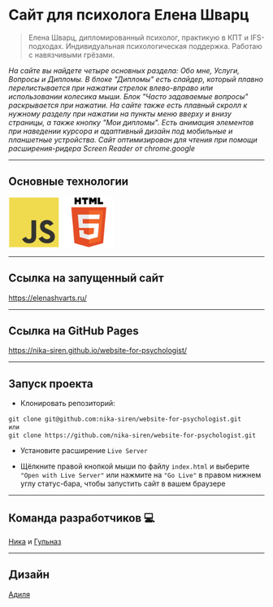 # **Сайт для психолога Елена Шварц**

>Елена Шварц, дипломированный психолог, практикую в КПТ и IFS-подходах. Индивидуальная психологическая поддержка. Работаю с навязчивыми грёзами.

*На сайте вы найдете четыре основных раздела: Обо мне, Услуги, Вопросы и Дипломы. В блоке "Дипломы" есть слайдер, который плавно перелистывается при нажатии стрелок влево-вправо или использовании колесика мыши. Блок "Часто задаваемые вопросы" раскрывается при нажатии. На сайте также есть плавный скролл к нужному разделу при нажатии на пункты меню вверху и внизу страницы, а также кнопку "Мои дипломы". Есть анимация элементов при наведении курсора и адаптивный дизайн под мобильные и планшетные устройства. Сайт оптимизирован для чтения при помощи расширения-ридера Screen Reader от chrome.google*

---

## Основные технологии

<img src="https://github.com/devicons/devicon/blob/master/icons/javascript/javascript-original.svg" title="JS" alt="JS" width="100" height="100"/>&nbsp;
<img src="https://github.com/devicons/devicon/blob/master/icons/html5/html5-original-wordmark.svg" title="HTML" alt="HTML" width="100" height="100"/>&nbsp;

---

## Ссылка на запущенный сайт

https://elenashvarts.ru/

---

## Ссылка на GitHub Pages

https://nika-siren.github.io/website-for-psychologist/

---

## Запуск проекта

- Клонировать репозиторий:

```
git clone git@github.com:nika-siren/website-for-psychologist.git
или
git clone https://github.com/nika-siren/website-for-psychologist.git
```

- Установите расширение `Live Server`

- Щёлкните правой кнопкой мыши по файлу `index.html` и выберите `"Open with Live Server"` или нажмите на `"Go Live"` в правом нижнем углу статус-бара, чтобы запустить сайт в вашем браузере

---

## Команда разработчиков :computer:
 
[Ника](https://github.com/nika-siren) и 
[Гульназ](https://github.com/hbtch)

---

## Дизайн

[Адиля](https://t.me/dilya_v21)
